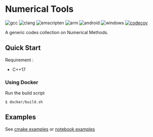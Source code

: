 # Numerical Tools
![gcc](https://github.com/alifahrri/nmtools/workflows/gcc/badge.svg) ![clang](https://github.com/alifahrri/nmtools/workflows/clang/badge.svg) ![emscripten](https://github.com/alifahrri/nmtools/workflows/emscripten/badge.svg) ![arm](https://github.com/alifahrri/nmtools/workflows/arm/badge.svg) ![android](https://github.com/alifahrri/nmtools/workflows/android/badge.svg) ![windows](https://github.com/alifahrri/nmtools/workflows/windows-mingw/badge.svg) [![codecov](https://codecov.io/gh/alifahrri/nmtools/branch/master/graph/badge.svg)](https://codecov.io/gh/alifahrri/nmtools)

A generic codes collection on Numerical Methods.   

## Quick Start
Requirement :
- C++17
### Using Docker
Run the build script
```
$ docker/build.sh
```

## Examples
  See [cmake examples](examples/nmtools/array/README.md) or [notebook examples](examples/notebooks)
